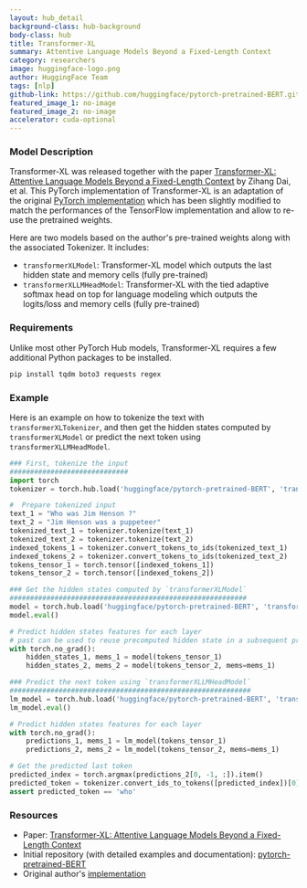 ```yaml
---
layout: hub_detail
background-class: hub-background
body-class: hub
title: Transformer-XL
summary: Attentive Language Models Beyond a Fixed-Length Context
category: researchers
image: huggingface-logo.png
author: HuggingFace Team
tags: [nlp]
github-link: https://github.com/huggingface/pytorch-pretrained-BERT.git
featured_image_1: no-image
featured_image_2: no-image
accelerator: cuda-optional
---
```


### Model Description

Transformer-XL was released together with the paper [Transformer-XL: Attentive Language Models Beyond a Fixed-Length Context](http://arxiv.org/abs/1901.02860) by Zihang Dai, et al. This PyTorch implementation of Transformer-XL is an adaptation of the original [PyTorch implementation](https://github.com/kimiyoung/transformer-xl) which has been slightly modified to match the performances of the TensorFlow implementation and allow to re-use the pretrained weights.

Here are two models based on the author's pre-trained weights along with the associated Tokenizer.
It includes:
- `transformerXLModel`: Transformer-XL model which outputs the last hidden state and memory cells (fully pre-trained)
- `transformerXLLMHeadModel`: Transformer-XL with the tied adaptive softmax head on top for language modeling which outputs the logits/loss and memory cells (fully pre-trained)

### Requirements

Unlike most other PyTorch Hub models, Transformer-XL requires a few additional Python packages to be installed.

```bash
pip install tqdm boto3 requests regex
```

### Example

Here is an example on how to tokenize the text with `transformerXLTokenizer`, and then get the hidden states computed by `transformerXLModel` or predict the next token using `transformerXLLMHeadModel`.

```python
### First, tokenize the input
#############################
import torch
tokenizer = torch.hub.load('huggingface/pytorch-pretrained-BERT', 'transformerXLTokenizer', 'transfo-xl-wt103')

#  Prepare tokenized input
text_1 = "Who was Jim Henson ?"
text_2 = "Jim Henson was a puppeteer"
tokenized_text_1 = tokenizer.tokenize(text_1)
tokenized_text_2 = tokenizer.tokenize(text_2)
indexed_tokens_1 = tokenizer.convert_tokens_to_ids(tokenized_text_1)
indexed_tokens_2 = tokenizer.convert_tokens_to_ids(tokenized_text_2)
tokens_tensor_1 = torch.tensor([indexed_tokens_1])
tokens_tensor_2 = torch.tensor([indexed_tokens_2])

### Get the hidden states computed by `transformerXLModel`
##########################################################
model = torch.hub.load('huggingface/pytorch-pretrained-BERT', 'transformerXLModel', 'transfo-xl-wt103')
model.eval()

# Predict hidden states features for each layer
# past can be used to reuse precomputed hidden state in a subsequent predictions
with torch.no_grad():
	hidden_states_1, mems_1 = model(tokens_tensor_1)
	hidden_states_2, mems_2 = model(tokens_tensor_2, mems=mems_1)

### Predict the next token using `transformerXLLMHeadModel`
###########################################################
lm_model = torch.hub.load('huggingface/pytorch-pretrained-BERT', 'transformerXLLMHeadModel', 'transfo-xl-wt103')
lm_model.eval()

# Predict hidden states features for each layer
with torch.no_grad():
	predictions_1, mems_1 = lm_model(tokens_tensor_1)
	predictions_2, mems_2 = lm_model(tokens_tensor_2, mems=mems_1)

# Get the predicted last token
predicted_index = torch.argmax(predictions_2[0, -1, :]).item()
predicted_token = tokenizer.convert_ids_to_tokens([predicted_index])[0]
assert predicted_token == 'who'
```

### Resources

 - Paper: [Transformer-XL: Attentive Language Models Beyond a Fixed-Length Context](http://arxiv.org/abs/1901.02860)
 - Initial repository (with detailed examples and documentation): [pytorch-pretrained-BERT](https://github.com/huggingface/pytorch-pretrained-BERT)
 - Original author's [implementation](https://github.com/kimiyoung/transformer-xl) 
